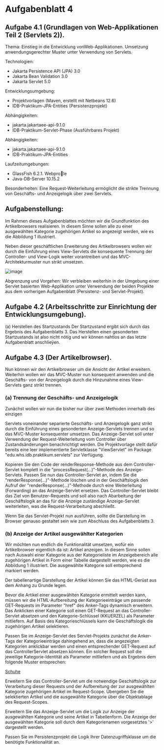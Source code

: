# Aufgabenblatt 4

## Aufgabe 4.1 (Grundlagen von Web-Applikationen Teil 2 (Servlets 2)).
Thema: Einstieg in die Entwicklung vonWeb-Applikationen. Umsetzung anwendungsgerechter Muster unter Verwendung von Servlets.

Technologien:
- Jakarta Persistence API (JPA) 3.0
- Jakarta Bean Validation 3.0
- Jakarta Servlet 5.0

Entwicklungsumgebung:
- Projektvorlagen (Maven, erstellt mit Netbeans 12.6)
- IDB-Praktikum-JPA-Entities (Persistenzprojekt)

Abhängigkeiten:
- jakarta.jakartaee-api-9.1.0
- IDB-Praktikum-Servlet-Phase (Ausführbares Projekt)

Abhängigkeiten:
- jakarta.jakartaee-api-9.1.0
- IDB-Praktikum-JPA-Entities

Laufzeitumgebungen:
- GlassFish 6.2.1. Webprole
- Java-DB-Server 10.15.2

Besonderheiten:
Eine Request-Weiterleitung ermöglicht die strikte Trennung von Geschäfts- und Anzeigelogik über zwei Servlets.

## Aufgabenstellung:
Im Rahmen dieses Aufgabenblattes möchten wir die Grundfunktion des Artikelbrowsers realisieren. In diesem Sinne sollen alle zu einer ausgewählten Kategorie zugehörigen Artikel so angezeigt werden, wie es die Abbildung 1 illustriert.

Neben dieser geschäftlichen Erweiterung des Artikelbrowsers wollen wir durch die Einführung eines View-Servlets die konsequente Trennung der Controller- und View-Logik weiter vorantreiben und das MVC-Architekturmuster nun strikt umsetzen.

![image](https://user-images.githubusercontent.com/63674539/192643519-d771280a-28a8-4005-977d-517ec8c367d8.png)

Abgrenzung und Vorgehen:
Wir verbleiben weiterhin in der Umgebung einer Servlet basierten Web-Applikation unter Verwendung der beiden Projekte aus dem vorherigen Aufgabenblatt (Persistenz- und
Servlet-Projekt).

## Aufgabe 4.2 (Arbeitsschritte zur Einrichtung der Entwicklungsumgebung).

(a) Herstellen des Startzustands Der Startzustand ergibt sich durch das Ergebnis des Aufgabenblatts 3. Das Herstellen einen gesonderten Startzustands ist also nicht nötig und wir können nahtlos an das letzte Aufgabenblatt anschlieÿen.

## Aufgabe 4.3 (Der Artikelbrowser).
Nun können wir den Artikelbrowser um die Ansicht der Artikel erweitern. Weiterhin wollen wir das MVC-Muster nun konsequent anwenden und die Geschäfts- von der Anzeigelogik durch die Hinzunahme eines View-Servlets ganz strikt trennen.

### (a) Trennung der Geschäfts- und Anzeigelogik 
Zunächst wollen wir nun die bisher nur über zwei Methoden innerhalb des einzigen

Servlets voneinander separierte Geschäfts- und Anzeigelogik ganz strikt durch die Einführung eines gesonderten Anzeige-Servlets trennen und so das MVC-Muster konsequenter umsetzen. Das Anzeige-Servlet soll unter Verwendung der Request-Weiterleitung vom Controller über Zustandsänderungen benachrichtigt werden. Die Projektvorlage stellt dafür bereits eine leer implementierte Servletklasse "ViewServlet" im Package "edu.whs.idb.praktikum.servlets" zur Verfügung.

Kopieren Sie den Code der renderResponse-Methode aus dem Controller-Servlet komplett in die "processRequest(...)"-Methode des Anzeige-Servlets. Passen Sie nun das
Controller-Servlet an, indem Sie die "renderResponse(...)"-Methode löschen und in der Geschäftslogik den Aufruf der "renderResponse(...)"-Methode durch eine Weiterleitung (Forwarding) an das Anzeige-Servlet ersetzen. Das Controller-Servlet bleibt das Ziel von Benutzer-Requests und soll also nach Abarbeitung der Geschäftslogik an das für die Anzeige zuständige Anzeige-Servlet weiterleiten, was die Request-Verarbeitung abschließt.

Wenn Sie das Servlet-Projekt nun ausführen, sollte die Darstellung im Browser genauso gestaltet sein wie zum Abschluss des Aufgabenblatts 3.

### (b) Anzeige der Artikel ausgewählter Kategorien
Wir möchten nun endlich die Funktionalität umsetzen, wofür ein Artikelbrowser eigentlich da ist: Artikel anzeigen. In diesem Sinne sollen nach Auswahl einer Kategorie
aus der Kategorieliste im Anzeigebereich alle zugehörigen Artikel in Form einer Tabelle dargestellt werden, wie es die Abbildung 1 illustriert. Die ausgewählte Kategorie soll entsprechend markiert werden.

Der tabellenartige Darstellung der Artikel können Sie das HTML-Gerüst aus dem Anhang zu Grunde legen.

Bevor die Artikel einer ausgewählten Kategorie ermittelt werden kann, müssen wir die HTML-Aufbereitung der Kategorieeinträge um passende GET-Requests im Parameter "href" des Anker-Tags dynamisch erweitern. Das Anklicken einer Kategorie soll einen GET-Request an das Controller-Servlet absetzen und den Kategorie-Schlüssel (KKUERZEL) als Parameter mitliefern. Auf Basis des Kategorieschlüssels kann die Geschäftslogik die zugehörigen Artikel selektieren.

Passen Sie im Anzeige-Servlet des Servlet-Projekts zunächst die Anker-Tags der Kategorieeinträge dahingehend an, dass die angezeigten Kategorien anklickbar werden und einen entsprechender GET-Request auf das ControllerServlet absetzen können. Ein solcher Request soll die jeweilige Kategorie-Identität als Parameter mitliefern und als Ergebnis dem folgende Muster entsprechen:

<a href= "ControllerServlet?katkuerzel=SCH">Schuhe<a>
  
Erweitern Sie das Controller-Servlet um die notwendige Geschäftslogik zur Verarbeitung dieser Requests und der Aufbereitung der zur ausgewählten Kategorie zugehörigen
Artikel im Request-Scope. Übergeben Sie die selektierten Artikel und die ausgewählte Kategorie über die Objektablage des Request-Scopes.
  
Erweitern Sie das Anzeige-Servlet um die Logik zur Anzeige der ausgewählten Kategorie und seine Artikel in Tabellenform. Die Anzeige der ausgewählten Kategorie soll
durch dem Kategorienamen vorgesetztes '>' dargestellt werden.
  
Passen Sie im Persistenzprojekt die Logik Ihrer Datenzugriffsklasse um die benötigte Funktionalität an.

